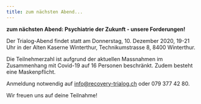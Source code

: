 ```yaml
---
title: zum nächsten Abend...
---
```

**zum nächsten Abend: Psychiatrie der Zukunft - unsere Forderungen!**

Der Trialog-Abend findet statt am Donnerstag, 10. Dezember 2020, 19-21 Uhr in der Alten Kaserne Winterthur, Technikumstrasse 8, 8400 Winterthur.

Die Teilnehmerzahl ist aufgrund der aktuellen Massnahmen im Zusammenhang mit Covid-19 auf 16 Personen beschränkt. Zudem besteht eine Maskenpflicht. 

Anmeldung notwendig auf info@recovery-trialog.ch oder 079 377 42 80.

Wir freuen uns auf deine Teilnahme!